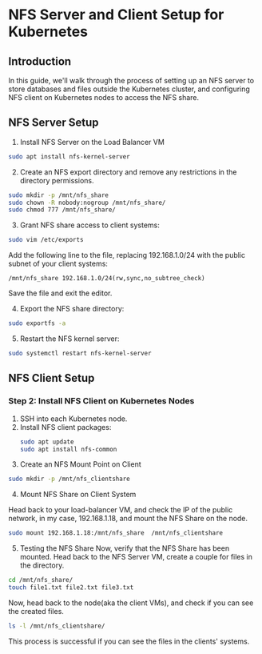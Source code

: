 # NFS Server and Client Setup for Kubernetes

## Introduction

In this guide, we'll walk through the process of setting up an NFS server to store databases and files outside the Kubernetes cluster, and configuring NFS client on Kubernetes nodes to access the NFS share.

## NFS Server Setup

1. Install NFS Server on the Load Balancer VM

```bash
sudo apt install nfs-kernel-server
```
2. Create an NFS export directory and remove any restrictions in the directory permissions.
```bash
sudo mkdir -p /mnt/nfs_share
sudo chown -R nobody:nogroup /mnt/nfs_share/
sudo chmod 777 /mnt/nfs_share/
```

3. Grant NFS share access to client systems:
```bash
sudo vim /etc/exports
```
Add the following line to the file, replacing 192.168.1.0/24 with the public subnet of your client systems:

```/mnt/nfs_share 192.168.1.0/24(rw,sync,no_subtree_check)```

Save the file and exit the editor.

4. Export the NFS share directory:
```bash
sudo exportfs -a
```
5. Restart the NFS kernel server:
```bash
sudo systemctl restart nfs-kernel-server
```

## NFS Client Setup



### Step 2: Install NFS Client on Kubernetes Nodes

1. SSH into each Kubernetes node.
2. Install NFS client packages:
   ```bash
   sudo apt update
   sudo apt install nfs-common
   ```
3. Create an NFS Mount Point on Client
```bash
sudo mkdir -p /mnt/nfs_clientshare
```
4. Mount NFS Share on Client System

Head back to your load-balancer VM, and check the IP of the public network, in my case, 192.168.1.18, and mount the NFS Share on the node.
```bash
sudo mount 192.168.1.18:/mnt/nfs_share  /mnt/nfs_clientshare
```

5. Testing the NFS Share 
Now, verify that the NFS Share has been mounted. Head back to the NFS Server VM, create a couple for files in the directory.
```bash
cd /mnt/nfs_share/
touch file1.txt file2.txt file3.txt
```
Now, head back to the node(aka the client VMs), and check if you can see the created files.
```bash
ls -l /mnt/nfs_clientshare/
```
This process is successful if you can see the files in the clients' systems. 

